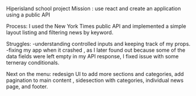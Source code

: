 Hiperisland school project
Mission :
use react and create an application using a public API

Process:
I used the New York Times public API and implemented a simple layout listing  and filtering news by keyword.


Struggles: 
-understanding controlled inputs and keeping track of my props.
-fixing my app when it crashed , as I later found out because some of the data fields were left empty in my API response, I fixed issue with some terneray conditionals.

Next on the menu: redesign UI to add more sections and categories, add pagination to main content , sidesection with categories, individual news page, and footer.

